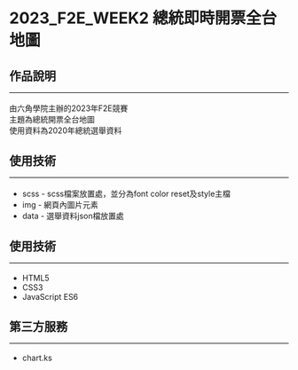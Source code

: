 # 2023_F2E_WEEK2 總統即時開票全台地圖

<h2 style="padding-bottom:16px;border-bottom: 1px solid #000;">作品說明</h2> 
      <p>由六角學院主辦的2023年F2E競賽<br>
        主題為總統開票全台地圖<br>
        使用資料為2020年總統選舉資料
      </p>
    <h2 style="padding-bottom:16px;border-bottom: 1px solid #000;">使用技術</h2>
      <ul>
      <li>scss - scss檔案放置處，並分為font color reset及style主檔</li>
      <li>img - 網頁內圖片元素</li>
      <li>data - 選舉資料json檔放置處</li>
      </ul>
      <h2 style="padding-bottom:16px;border-bottom: 1px solid #000;">使用技術</h2>
      <ul>
      <li>HTML5</li>
      <li>CSS3</li>
      <li>JavaScript ES6</li>
      </ul>
      <h2 style="padding-bottom:16px;border-bottom: 1px solid #000;">第三方服務</h2>
      <ul>
      <li>chart.ks</li>
      </ul>
